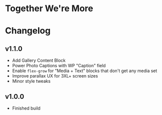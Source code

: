# Together We're More

# Changelog

## v1.1.0

-   Add Gallery Content Block
-   Power Photo Captions with WP "Caption" field
-   Enable `flex-grow` for "Media + Text" blocks that don't get any media set
-   Improve parallax UX for 3XL+ screen sizes
-   Minor style tweaks

## v1.0.0

-   Finished build
